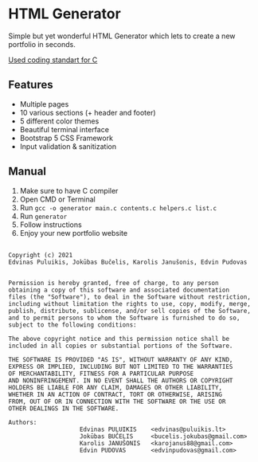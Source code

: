 # HTML Generator
Simple but yet wonderful HTML Generator which lets to create a new portfolio in seconds.

[Used coding standart for C](https://github.com/MaJerle/c-code-style)

## Features
- Multiple pages
- 10 various sections (+ header and footer)
- 5 different color themes
- Beautiful terminal interface
- Bootstrap 5 CSS Framework
- Input validation & sanitization

## Manual
1. Make sure to have C compiler
2. Open CMD or Terminal
3. Run `gcc -o generator main.c contents.c helpers.c list.c`
4. Run `generator`
5. Follow instructions
6. Enjoy your new portfolio website

##

```
Copyright (c) 2021
Edvinas Puluikis, Jokūbas Bučelis, Karolis Janušonis, Edvin Pudovas


Permission is hereby granted, free of charge, to any person
obtaining a copy of this software and associated documentation
files (the "Software"), to deal in the Software without restriction,
including without limitation the rights to use, copy, modify, merge,
publish, distribute, sublicense, and/or sell copies of the Software,
and to permit persons to whom the Software is furnished to do so,
subject to the following conditions:

The above copyright notice and this permission notice shall be
included in all copies or substantial portions of the Software.

THE SOFTWARE IS PROVIDED "AS IS", WITHOUT WARRANTY OF ANY KIND,
EXPRESS OR IMPLIED, INCLUDING BUT NOT LIMITED TO THE WARRANTIES
OF MERCHANTABILITY, FITNESS FOR A PARTICULAR PURPOSE
AND NONINFRINGEMENT. IN NO EVENT SHALL THE AUTHORS OR COPYRIGHT
HOLDERS BE LIABLE FOR ANY CLAIM, DAMAGES OR OTHER LIABILITY,
WHETHER IN AN ACTION OF CONTRACT, TORT OR OTHERWISE, ARISING
FROM, OUT OF OR IN CONNECTION WITH THE SOFTWARE OR THE USE OR
OTHER DEALINGS IN THE SOFTWARE.

Authors:          
                    Edvinas PULUIKIS    <edvinas@puluikis.lt>
                    Jokūbas BUČELIS     <bucelis.jokubas@gmail.com>
                    Karolis JANUŠONIS   <karojanus88@gmail.com>
                    Edvin PUDOVAS       <edvinpudovas@gmail.com>
```